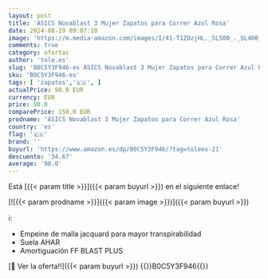 ```yaml
---
layout: post
title: 'ASICS Novablast 3 Mujer Zapatos para Correr Azul Rosa'
date: 2024-08-19 09:07:10
image: 'https://m.media-amazon.com/images/I/41-T1ZOzjHL._SL500_._SL400_.jpg'
comments: true
category: ofertas
author: 'tole.es'
slug: 'B0C5Y3F946-es ASICS Novablast 3 Mujer Zapatos para Correr Azul Rosa'
sku: 'B0C5Y3F946-es'
tags: [ 'zapatos','🇪🇸', ]
actualPrice: 98.0 EUR
currency: EUR
price: 98.0
comparePrice: 150.0 EUR
prodname: 'ASICS Novablast 3 Mujer Zapatos para Correr Azul Rosa'
country: 'es'
flag: '🇪🇸'
brand: ''
buyurl: 'https://www.amazon.es/dp/B0C5Y3F946/?tag=tolees-21'
descuento: '34.67'
average: '98.0'
---
```


Está [{{< param title >}}]({{< param buyurl >}}) en el siguiente enlace!

[![{{< param prodname >}}]({{< param image >}})]({{< param buyurl >}})

ℹ️:

- Empeine de malla jacquard para mayor transpirabilidad
- Suela AHAR
- Amortiguación FF BLAST PLUS

[🛒 Ver la oferta!!]({{< param buyurl >}})
{{<world>}}B0C5Y3F946{{</world>}}
